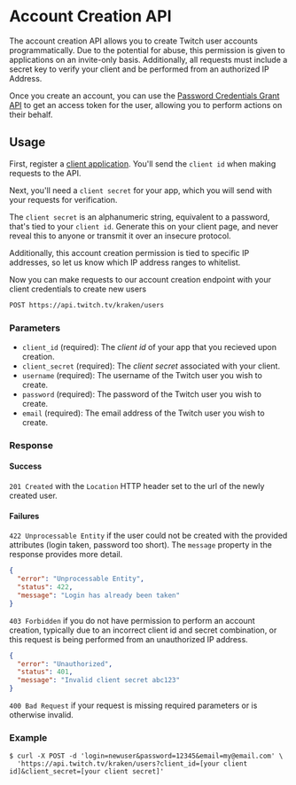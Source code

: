 # Account Creation API

The account creation API allows you to create Twitch user accounts programmatically. Due to the potential for abuse, this permission is given to applications on an invite-only basis. Additionally, all requests must include a secret key to verify your client and be performed from an authorized IP Address.

Once you create an account, you can use the [Password Credentials Grant API][] to get an access token for the user, allowing you to perform actions on their behalf.

[Password Credentials Grant API]: Password-Credentials-Grant

## Usage

First, register a [client application][]. You'll send the `client id` when making requests to the API.

Next, you'll need a `client secret` for your app, which you will send with your requests for verification.

The `client secret` is an alphanumeric string, equivalent to a password, that's tied to your `client id`. Generate this on your client page, and never reveal this to anyone or transmit it over an insecure protocol.

Additionally, this account creation permission is tied to specific IP addresses, so let us know which IP address ranges to whitelist.


[client application]: http://www.twitch.tv/settings?section=applications


Now you can make requests to our account creation endpoint with your client credentials to create new users

```bash
POST https://api.twitch.tv/kraken/users
```

### Parameters

- `client_id` (required): The _client id_ of your app that you recieved upon creation.
- `client_secret` (required): The _client secret_ associated with your client.
- `username` (required): The username of the Twitch user you wish to create.
- `password` (required): The password of the Twitch user you wish to create.
- `email` (required): The email address of the Twitch user you wish to create.

### Response

#### Success

`201 Created` with the `Location` HTTP header set to the url of the newly created user.

#### Failures

`422 Unprocessable Entity` if the user could not be created with the provided attributes (login taken, password too short). The `message` property in the response provides more detail.

```json
{
  "error": "Unprocessable Entity",
  "status": 422,
  "message": "Login has already been taken"
}
```

`403 Forbidden` if you do not have permission to perform an account creation, typically due to an incorrect client id and secret combination, or this request is being performed from an unauthorized IP address.

```json
{
  "error": "Unauthorized",
  "status": 401,
  "message": "Invalid client secret abc123"
}
```

`400 Bad Request` if your request is missing required parameters or is otherwise invalid.

### Example

    $ curl -X POST -d 'login=newuser&password=12345&email=my@email.com' \
      'https://api.twitch.tv/kraken/users?client_id=[your client id]&client_secret=[your client secret]'     
